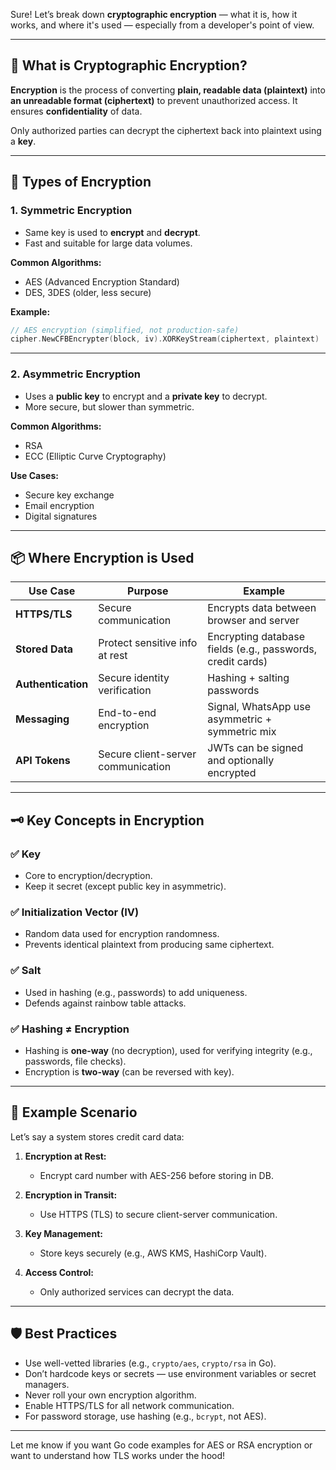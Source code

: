 Sure! Let’s break down **cryptographic encryption** — what it is, how it works, and where it's used — especially from a developer's point of view.

---

## 🔐 What is Cryptographic Encryption?

**Encryption** is the process of converting **plain, readable data (plaintext)** into **an unreadable format (ciphertext)** to prevent unauthorized access. It ensures **confidentiality** of data.

Only authorized parties can decrypt the ciphertext back into plaintext using a **key**.

---

## 🔧 Types of Encryption

### 1. **Symmetric Encryption**

* Same key is used to **encrypt** and **decrypt**.
* Fast and suitable for large data volumes.

**Common Algorithms:**

* AES (Advanced Encryption Standard)
* DES, 3DES (older, less secure)

**Example:**

```go
// AES encryption (simplified, not production-safe)
cipher.NewCFBEncrypter(block, iv).XORKeyStream(ciphertext, plaintext)
```

---

### 2. **Asymmetric Encryption**

* Uses a **public key** to encrypt and a **private key** to decrypt.
* More secure, but slower than symmetric.

**Common Algorithms:**

* RSA
* ECC (Elliptic Curve Cryptography)

**Use Cases:**

* Secure key exchange
* Email encryption
* Digital signatures

---

## 📦 Where Encryption is Used

| Use Case           | Purpose                            | Example                                                    |
| ------------------ | ---------------------------------- | ---------------------------------------------------------- |
| **HTTPS/TLS**      | Secure communication               | Encrypts data between browser and server                   |
| **Stored Data**    | Protect sensitive info at rest     | Encrypting database fields (e.g., passwords, credit cards) |
| **Authentication** | Secure identity verification       | Hashing + salting passwords                                |
| **Messaging**      | End-to-end encryption              | Signal, WhatsApp use asymmetric + symmetric mix            |
| **API Tokens**     | Secure client-server communication | JWTs can be signed and optionally encrypted                |

---

## 🗝️ Key Concepts in Encryption

### ✅ **Key**

* Core to encryption/decryption.
* Keep it secret (except public key in asymmetric).

### ✅ **Initialization Vector (IV)**

* Random data used for encryption randomness.
* Prevents identical plaintext from producing same ciphertext.

### ✅ **Salt**

* Used in hashing (e.g., passwords) to add uniqueness.
* Defends against rainbow table attacks.

### ✅ **Hashing ≠ Encryption**

* Hashing is **one-way** (no decryption), used for verifying integrity (e.g., passwords, file checks).
* Encryption is **two-way** (can be reversed with key).

---

## 🧠 Example Scenario

Let’s say a system stores credit card data:

1. **Encryption at Rest:**

   * Encrypt card number with AES-256 before storing in DB.
2. **Encryption in Transit:**

   * Use HTTPS (TLS) to secure client-server communication.
3. **Key Management:**

   * Store keys securely (e.g., AWS KMS, HashiCorp Vault).
4. **Access Control:**

   * Only authorized services can decrypt the data.

---

## 🛡️ Best Practices

* Use well-vetted libraries (e.g., `crypto/aes`, `crypto/rsa` in Go).
* Don’t hardcode keys or secrets — use environment variables or secret managers.
* Never roll your own encryption algorithm.
* Enable HTTPS/TLS for all network communication.
* For password storage, use hashing (e.g., `bcrypt`, not AES).

---

Let me know if you want Go code examples for AES or RSA encryption or want to understand how TLS works under the hood!
